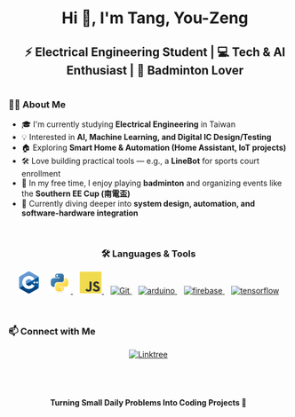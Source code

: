 <div id="toc" align="center">
  <ul style="list-style: none">
    <summary>
      <h1> Hi 👋, I'm Tang, You-Zeng </h1>
      <h2>⚡ Electrical Engineering Student | 💻 Tech & AI Enthusiast | 🏸 Badminton Lover</h2>
    </summary>
  </ul>
</div>

<h1></h1>

<h3>👨‍🎓 About Me</h3>
<ul>
  <li>🎓 I'm currently studying <b>Electrical Engineering</b> in Taiwan</li>
  <li>💡 Interested in <b>AI, Machine Learning, and Digital IC Design/Testing</b></li>
  <li>🏠 Exploring <b>Smart Home & Automation (Home Assistant, IoT projects)</b></li>
  <li>🛠 Love building practical tools — e.g., a <b>LineBot</b> for sports court enrollment</li>
  <li>🏸 In my free time, I enjoy playing <b>badminton</b> and organizing events like the <b>Southern EE Cup (南電盃)</b></li>
  <li>🌱 Currently diving deeper into <b>system design, automation, and software-hardware integration</b></li>
</ul>

<br>

<h3 align="center">🛠 Languages & Tools</h3>
<p align="center">
  <a href="https://www.w3schools.com/cpp/default.asp" target="_blank" style="text-decoration:none">
    <img src="https://raw.githubusercontent.com/devicons/devicon/master/icons/cplusplus/cplusplus-original.svg" alt="C++" width="40" height="40"/>
  </a>
  &nbsp;&nbsp;
  <a href="https://www.python.org" target="_blank">
    <img src="https://raw.githubusercontent.com/devicons/devicon/master/icons/python/python-original.svg" alt="Python" width="40" height="40"/>
  </a>
  &nbsp;&nbsp;
  <a href="https://developer.mozilla.org/en-US/docs/Web/JavaScript" target="_blank">
    <img src="https://raw.githubusercontent.com/devicons/devicon/master/icons/javascript/javascript-original.svg" alt="JavaScript" width="40" height="40"/>
  </a>
  &nbsp;&nbsp;
  <a href="https://git-scm.com/" target="_blank">
    <img src="https://www.vectorlogo.zone/logos/git-scm/git-scm-icon.svg" alt="Git" width="40" height="40"/>
  </a>
  &nbsp;&nbsp;
  <a href="https://www.arduino.cc/" target="_blank" rel="noreferrer"> 
    <img src="https://cdn.worldvectorlogo.com/logos/arduino-1.svg" alt="arduino" width="40" height="40"/> 
  </a> 
  &nbsp;&nbsp;
  <a href="https://firebase.google.com/" target="_blank" rel="noreferrer"> 
    <img src="https://www.vectorlogo.zone/logos/firebase/firebase-icon.svg" alt="firebase" width="40" height="40"/> 
  </a> 
  &nbsp;&nbsp;
  <a href="https://www.tensorflow.org" target="_blank" rel="noreferrer"> 
    <img src="https://www.vectorlogo.zone/logos/tensorflow/tensorflow-icon.svg" alt="tensorflow" width="40" height="40"/> 
  </a> 
</p>

<br>

<h3>📫 Connect with Me</h3>
<p align="center">
  <a href="https://linktr.ee/christang" target="_blank">
    <img src="https://img.shields.io/badge/Reach%20Me-Linktree-brightgreen?style=for-the-badge&logo=linktree" alt="Linktree"/>
  </a>
</p>

<br>
<h1></h1>
<h4 align="center"> Turning Small Daily Problems Into Coding Projects 🚀 </h4>
